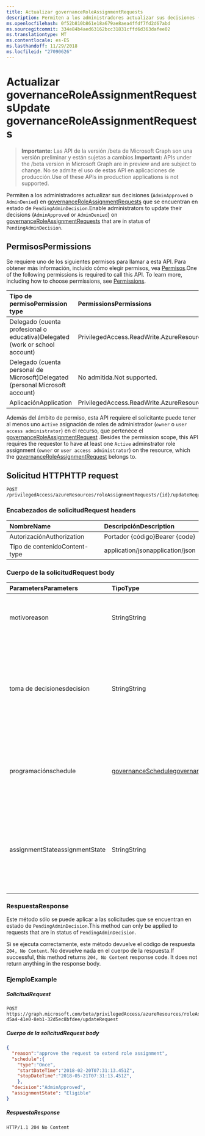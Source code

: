 ```yaml
---
title: Actualizar governanceRoleAssignmentRequests
description: Permiten a los administradores actualizar sus decisiones (`AdminApproved` o `AdminDenied`) en governanceRoleAssignmentRequests que se encuentran en estado de `PendingAdminDecision`.
ms.openlocfilehash: 0f52b810b861e18a679ae8aea4ffdf7fd2d67abd
ms.sourcegitcommit: 334e84b4aed63162bcc31831cffd6d363dafee02
ms.translationtype: MT
ms.contentlocale: es-ES
ms.lasthandoff: 11/29/2018
ms.locfileid: "27090626"
---
```

# <a name="update-governanceroleassignmentrequests"></a><span data-ttu-id="1c3e4-103">Actualizar governanceRoleAssignmentRequests</span><span class="sxs-lookup"><span data-stu-id="1c3e4-103">Update governanceRoleAssignmentRequests</span></span>

> <span data-ttu-id="1c3e4-104">**Importante:** Las API de la versión /beta de Microsoft Graph son una versión preliminar y están sujetas a cambios.</span><span class="sxs-lookup"><span data-stu-id="1c3e4-104">**Important:** APIs under the /beta version in Microsoft Graph are in preview and are subject to change.</span></span> <span data-ttu-id="1c3e4-105">No se admite el uso de estas API en aplicaciones de producción.</span><span class="sxs-lookup"><span data-stu-id="1c3e4-105">Use of these APIs in production applications is not supported.</span></span>

<span data-ttu-id="1c3e4-106">Permiten a los administradores actualizar sus decisiones (`AdminApproved` o `AdminDenied`) en [governanceRoleAssignmentRequests](../resources/governanceroleassignmentrequest.md) que se encuentran en estado de `PendingAdminDecision`.</span><span class="sxs-lookup"><span data-stu-id="1c3e4-106">Enable administrators to update their decisions (`AdminApproved` or `AdminDenied`) on [governanceRoleAssignmentRequests](../resources/governanceroleassignmentrequest.md) that are in status of `PendingAdminDecision`.</span></span>

## <a name="permissions"></a><span data-ttu-id="1c3e4-107">Permisos</span><span class="sxs-lookup"><span data-stu-id="1c3e4-107">Permissions</span></span>
<span data-ttu-id="1c3e4-p102">Se requiere uno de los siguientes permisos para llamar a esta API. Para obtener más información, incluido cómo elegir permisos, vea [Permisos](/graph/permissions-reference).</span><span class="sxs-lookup"><span data-stu-id="1c3e4-p102">One of the following permissions is required to call this API. To learn more, including how to choose permissions, see [Permissions](/graph/permissions-reference).</span></span>

|<span data-ttu-id="1c3e4-110">Tipo de permiso</span><span class="sxs-lookup"><span data-stu-id="1c3e4-110">Permission type</span></span>      | <span data-ttu-id="1c3e4-111">Permissions</span><span class="sxs-lookup"><span data-stu-id="1c3e4-111">Permissions</span></span>              |
|:--------------------|:---------------------------------------------------------|
|<span data-ttu-id="1c3e4-112">Delegado (cuenta profesional o educativa)</span><span class="sxs-lookup"><span data-stu-id="1c3e4-112">Delegated (work or school account)</span></span> | <span data-ttu-id="1c3e4-113">PrivilegedAccess.ReadWrite.AzureResources</span><span class="sxs-lookup"><span data-stu-id="1c3e4-113">PrivilegedAccess.ReadWrite.AzureResources</span></span>  |
|<span data-ttu-id="1c3e4-114">Delegado (cuenta personal de Microsoft)</span><span class="sxs-lookup"><span data-stu-id="1c3e4-114">Delegated (personal Microsoft account)</span></span> | <span data-ttu-id="1c3e4-115">No admitida.</span><span class="sxs-lookup"><span data-stu-id="1c3e4-115">Not supported.</span></span>    |
|<span data-ttu-id="1c3e4-116">Aplicación</span><span class="sxs-lookup"><span data-stu-id="1c3e4-116">Application</span></span> | <span data-ttu-id="1c3e4-117">PrivilegedAccess.ReadWrite.AzureResources</span><span class="sxs-lookup"><span data-stu-id="1c3e4-117">PrivilegedAccess.ReadWrite.AzureResources</span></span> |

<span data-ttu-id="1c3e4-118">Además del ámbito de permiso, esta API requiere el solicitante puede tener al menos uno `Active` asignación de roles de administrador (`owner` o `user access administrator`) en el recurso, que pertenece el [governanceRoleAssignmentRequest](../resources/governanceroleassignmentrequest.md) .</span><span class="sxs-lookup"><span data-stu-id="1c3e4-118">Besides the permission scope, this API requires the requestor to have at least one `Active` adminstrator role assignment (`owner` or `user access administrator`) on the resource, which the [governanceRoleAssignmentRequest](../resources/governanceroleassignmentrequest.md) belongs to.</span></span> 

## <a name="http-request"></a><span data-ttu-id="1c3e4-119">Solicitud HTTP</span><span class="sxs-lookup"><span data-stu-id="1c3e4-119">HTTP request</span></span>
<!-- { "blockType": "ignored" } -->
```http
POST /privilegedAccess/azureResources/roleAssignmentRequests/{id}/updateRequest   
```

### <a name="request-headers"></a><span data-ttu-id="1c3e4-120">Encabezados de solicitud</span><span class="sxs-lookup"><span data-stu-id="1c3e4-120">Request headers</span></span>
| <span data-ttu-id="1c3e4-121">Nombre</span><span class="sxs-lookup"><span data-stu-id="1c3e4-121">Name</span></span>           | <span data-ttu-id="1c3e4-122">Descripción</span><span class="sxs-lookup"><span data-stu-id="1c3e4-122">Description</span></span>|
|:---------------|:----------|
| <span data-ttu-id="1c3e4-123">Autorización</span><span class="sxs-lookup"><span data-stu-id="1c3e4-123">Authorization</span></span>  | <span data-ttu-id="1c3e4-124">Portador {código}</span><span class="sxs-lookup"><span data-stu-id="1c3e4-124">Bearer {code}</span></span>|
| <span data-ttu-id="1c3e4-125">Tipo de contenido</span><span class="sxs-lookup"><span data-stu-id="1c3e4-125">Content-type</span></span>  | <span data-ttu-id="1c3e4-126">application/json</span><span class="sxs-lookup"><span data-stu-id="1c3e4-126">application/json</span></span>|

### <a name="request-body"></a><span data-ttu-id="1c3e4-127">Cuerpo de la solicitud</span><span class="sxs-lookup"><span data-stu-id="1c3e4-127">Request body</span></span>
|<span data-ttu-id="1c3e4-128">Parameters</span><span class="sxs-lookup"><span data-stu-id="1c3e4-128">Parameters</span></span>      |<span data-ttu-id="1c3e4-129">Tipo</span><span class="sxs-lookup"><span data-stu-id="1c3e4-129">Type</span></span>                   |<span data-ttu-id="1c3e4-130">Obligatorio</span><span class="sxs-lookup"><span data-stu-id="1c3e4-130">Required</span></span> |<span data-ttu-id="1c3e4-131">Descripción</span><span class="sxs-lookup"><span data-stu-id="1c3e4-131">Description</span></span>|
|:-------------|:----------------------|:--------|:----------|
|<span data-ttu-id="1c3e4-132">motivo</span><span class="sxs-lookup"><span data-stu-id="1c3e4-132">reason</span></span>        |<span data-ttu-id="1c3e4-133">String</span><span class="sxs-lookup"><span data-stu-id="1c3e4-133">String</span></span>                 |<span data-ttu-id="1c3e4-134">✓</span><span class="sxs-lookup"><span data-stu-id="1c3e4-134">✓</span></span>        |<span data-ttu-id="1c3e4-135">El motivo por el Administrador de su decisión.</span><span class="sxs-lookup"><span data-stu-id="1c3e4-135">The reason provided by the administrator for his decision.</span></span>|
|<span data-ttu-id="1c3e4-136">toma de decisiones</span><span class="sxs-lookup"><span data-stu-id="1c3e4-136">decision</span></span>        |<span data-ttu-id="1c3e4-137">String</span><span class="sxs-lookup"><span data-stu-id="1c3e4-137">String</span></span>                 |<span data-ttu-id="1c3e4-138">✓</span><span class="sxs-lookup"><span data-stu-id="1c3e4-138">✓</span></span>        |<span data-ttu-id="1c3e4-139">La Decisión del Administrador de la solicitud de asignación de rol.</span><span class="sxs-lookup"><span data-stu-id="1c3e4-139">The administrator decision of the role assignment request.</span></span> <span data-ttu-id="1c3e4-140">El valor debe actualizarse como `AdminApproved` o `AdminDenied`.</span><span class="sxs-lookup"><span data-stu-id="1c3e4-140">The value should be updated as `AdminApproved` or `AdminDenied`.</span></span>|
|<span data-ttu-id="1c3e4-141">programación</span><span class="sxs-lookup"><span data-stu-id="1c3e4-141">schedule</span></span>      |[<span data-ttu-id="1c3e4-142">governanceSchedule</span><span class="sxs-lookup"><span data-stu-id="1c3e4-142">governanceSchedule</span></span>](../resources/governanceschedule.md)|        | <span data-ttu-id="1c3e4-143">La programación de la solicitud de asignación de rol.</span><span class="sxs-lookup"><span data-stu-id="1c3e4-143">The schedule of the role assignment request.</span></span> <span data-ttu-id="1c3e4-144">Para el estado de `AdminApproved`, es necesario.</span><span class="sxs-lookup"><span data-stu-id="1c3e4-144">For status of `AdminApproved`, it is required.</span></span>|
|<span data-ttu-id="1c3e4-145">assignmentState</span><span class="sxs-lookup"><span data-stu-id="1c3e4-145">assignmentState</span></span>      |<span data-ttu-id="1c3e4-146">String</span><span class="sxs-lookup"><span data-stu-id="1c3e4-146">String</span></span>|         | <span data-ttu-id="1c3e4-147">Puede ser el estado de asignación y los valores `Eligible` o `Active`.</span><span class="sxs-lookup"><span data-stu-id="1c3e4-147">The state of assignment, and the values can be `Eligible` or `Active`.</span></span> <span data-ttu-id="1c3e4-148">Para la toma de decisiones de `AdminApproved`, es necesario.</span><span class="sxs-lookup"><span data-stu-id="1c3e4-148">For decision of `AdminApproved`, it is required.</span></span> |
### <a name="response"></a><span data-ttu-id="1c3e4-149">Respuesta</span><span class="sxs-lookup"><span data-stu-id="1c3e4-149">Response</span></span>
<span data-ttu-id="1c3e4-150">Este método sólo se puede aplicar a las solicitudes que se encuentran en estado de `PendingAdminDecision`.</span><span class="sxs-lookup"><span data-stu-id="1c3e4-150">This method can only be applied to requests that are in status of `PendingAdminDecision`.</span></span>

<span data-ttu-id="1c3e4-p106">Si se ejecuta correctamente, este método devuelve el código de respuesta `204, No Content`. No devuelve nada en el cuerpo de la respuesta.</span><span class="sxs-lookup"><span data-stu-id="1c3e4-p106">If successful, this method returns `204, No Content` response code. It does not return anything in the response body.</span></span>

### <a name="example"></a><span data-ttu-id="1c3e4-153">Ejemplo</span><span class="sxs-lookup"><span data-stu-id="1c3e4-153">Example</span></span>
##### <a name="request"></a><span data-ttu-id="1c3e4-154">Solicitud</span><span class="sxs-lookup"><span data-stu-id="1c3e4-154">Request</span></span>
<!-- {
  "blockType": "request",
  "name": "updaterequest_governanceroleassignmentrequest"
}-->
```http
POST https://graph.microsoft.com/beta/privilegedAccess/azureResources/roleAssignmentRequests/7c53453e-d5a4-41e0-8eb1-32d5ec8bfdee/updateRequest
```
##### <a name="request-body"></a><span data-ttu-id="1c3e4-155">Cuerpo de la solicitud</span><span class="sxs-lookup"><span data-stu-id="1c3e4-155">Request body</span></span>
```json
{
  "reason":"approve the request to extend role assignment",
  "schedule":{
    "type":"Once",
    "startDateTime":"2018-02-20T07:31:13.451Z",
    "stopDateTime":"2018-05-21T07:31:13.451Z",
    },
  "decision":"AdminApproved",
  "assignmentState": "Eligible"
}
```

##### <a name="response"></a><span data-ttu-id="1c3e4-156">Respuesta</span><span class="sxs-lookup"><span data-stu-id="1c3e4-156">Response</span></span>
<!-- {
  "blockType": "response",
  "@odata.type": "microsoft.graph.None"
} -->
```http
HTTP/1.1 204 No Content
```


<!-- uuid: 8fcb5dbc-d5aa-4681-8e31-b001d5168d79
2015-10-25 14:57:30 UTC -->
<!-- {
  "type": "#page.annotation",
  "description": "UpdateRequest governanceRoleAssignmentRequest",
  "keywords": "",
  "section": "documentation",
  "tocPath": ""
}-->
